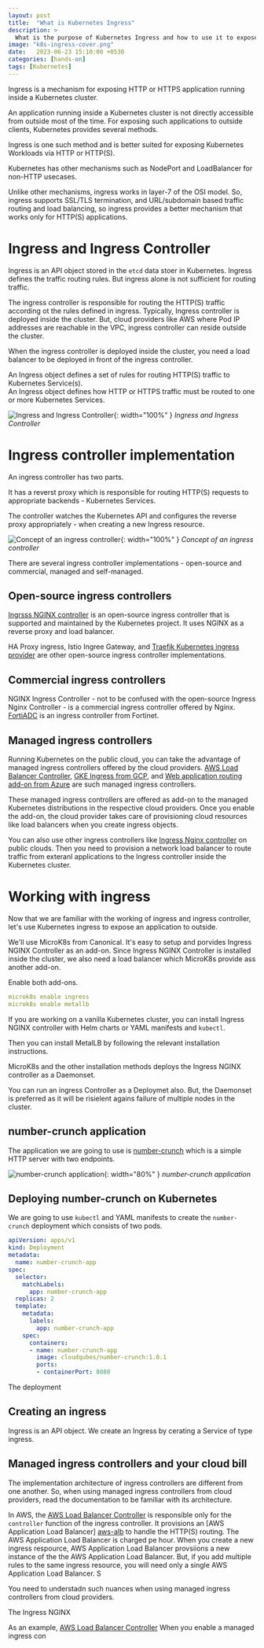 ```yaml
---
layout: post
title:  "What is Kubernetes Ingress"
description: > 
  What is the purpose of Kubernetes Ingress and how to use it to expose HTTP(S) workloads.
image: "k8s-ingress-cover.png"
date:   2023-06-23 15:10:00 +0530
categories: [hands-on]
tags: [Kubernetes]
---
```


<div class="header-highlight">
Ingress is a mechanism for exposing HTTP or HTTPS application running inside a Kubernetes cluster. 
</div>

An application running inside a Kubernetes cluster is not directly accessible from outside most of the time. For exposing such applications to outside clients, Kubernetes provides several methods.

Ingress is one such method and is better suited for exposing Kubernetes Workloads via HTTP or HTTP(S).

Kubernetes has other mechanisms such as NodePort and LoadBalancer for non-HTTP usecases. 

Unlike other mechanisms, ingress works in layer-7 of the OSI model. So, ingress supports SSL/TLS termination, and URL/subdomain based traffic routing and load balancing, so ingress provides a better mechanism that works only for HTTP(S) applications.

# Ingress and Ingress Controller

Ingress is an API object stored in the `etcd` data stoer in Kubernetes. Ingress defines the traffic routing rules. But ingress alone is not sufficient for routing traffic.

The ingress controller is responsible for routing the HTTP(S) traffic according ot the rules defined in ingress. Typically, Ingress controller is deployed inside the cluster. But, cloud providers like AWS where Pod IP addresses are reachable in the VPC, ingress controller can reside outside the cluster.

When the ingress controller is deployed inside the cluster, you need a load balancer to be deployed in front of the ingress controller. 

<div class="inline-highlight">
An Ingress object defines a set of rules for routing HTTP(S) traffic to Kubernetes Service(s).
</div>
An Ingress object defines how HTTP or HTTPS traffic must be routed to one or more Kubernetes Services.

![Ingress and Ingress Controller](/assets/images/k8s-ingress-api-object.png){: width="100%" }
*Ingress and Ingress Controller*

# Ingress controller implementation
An ingress controller has two parts.

It has a reverst proxy which is responsible for routing HTTP(S) requests to appropriate backends - Kubernetes Services.

The controller watches the Kubernetes API and configures the reverse proxy appropriately - when creating a new Ingress resource.

![Concept of an ingress controller](/assets/images/k8s-ingress-controller-how.png){: width="100%" }
*Concept of an ingress controller*


There are several ingress controller implementations - open-source and commercial, managed and self-managed.

## Open-source ingress controllers

[Ingrsss NGINX controller][ingress-nginx] is an open-source ingress controller that is supported and maintained by the Kubernetes project. It uses NGINX as a reverse proxy and load balancer. 

HA Proxy ingress, Istio Ingree Gateway, and [Traefik Kubernetes ingress provider][traefik] are other open-source ingress controller implementations.

## Commercial ingress controllers

NGINX Ingress Controller - not to be confused with the open-source Ingress Nginx Controller - is a commercial ingress controller offered by Nginx. [FortiADC] is an ingress controller from Fortinet.

## Managed ingress controllers 

Running Kubernetes on the public cloud, you can take the advantage of managed ingress controllers offered by the cloud providers. [AWS Load Balancer Controller][aws-lbc], [GKE Ingress from GCP][gke-ingress], and [Web application routing add-on from Azure][azure-ingress] are such managed ingress controllers.

These managed ingress controllers are offered as add-on to the managed Kubernetes distributions in the respective cloud providers. Once you enable the add-on, the cloud provider takes care of provisioning cloud resources like load balancers when you create ingress objects.

You can also use other ingress controllers like [Ingress Nginx controller][ingress-nginx] on public clouds. Then you need to provision a network load balancer to route traffic from exteranl applications to the Ingress controller inside the Kubernetes cluster.


# Working with ingress
Now that we are familiar with the working of ingress and ingress controller, let's use Kubernetes ingress to expose an application to outside.

We'll use MicroK8s from Canonical. It's easy to setup and porvides Ingress NGINX Controller as an add-on. Since Ingress NGINX Controller is installed inside the cluster, we also need a load balancer which MicroK8s provide ass another add-on.

Enable both add-ons.

```yaml
microk8s enable ingress
microk8s enable metallb
```

If you are working on a vanilla Kubernetes cluster, you can install Ingress NGINX controller with Helm charts or YAML manifests and `kubectl`.

Then you can install MetalLB by following the relevant installation instructions.

MicroK8s and the other installation methods deploys the Ingress NGINX controller as a Daemonset. 

You can run an ingress Controller as a Deploymet also. But, the Daemonset is preferred as it will be risielent agains failure of multiple nodes in the cluster.


## number-crunch application
The application we are going to use is [number-crunch](https://github.com/cloudqubes/number-crunch) which is a simple HTTP server with two endpoints.

![number-crunch application](/assets/images/k8s-ingress-number-crunch-app-only.png){: width="80%" }
*number-crunch application*

## Deploying number-crunch on Kubernetes

We are going to use `kubectl` and YAML manifests to create the `number-crunch` deployment which consists of two pods.

```yaml
apiVersion: apps/v1
kind: Deployment
metadata:
  name: number-crunch-app
spec:
  selector:
    matchLabels:
      app: number-crunch-app
  replicas: 2 
  template:
    metadata:
      labels:
        app: number-crunch-app
    spec:
      containers:
      - name: number-crunch-app
        image: cloudqubes/number-crunch:1.0.1
        ports:
        - containerPort: 8080
```

The deployment

## Creating an ingress
Ingress is an API object. We create an Ingress by cerating a Service of type ingress.

## Managed ingress controllers and your cloud bill
The implementation architecture of ingress controllers are different from one another. So, when using managed ingress controllers from cloud providers, read the documentation to be familiar with its architecture. 

In AWS, the [AWS Load Balancer Controller][aws-lbc] is responsible only for the `controller` function of the ingress controller. It provisions an [AWS Application Load Balancer] [aws-alb] to handle the HTTP(S) routing. The AWS Application Load Balancer is charged pe hour. When you create a new ingress respource, AWS Application Load Balancer provsiions a new instance of the the AWS Application Load Balancer. But, if you add multiple rules to the same ingress resource, you will need only a single AWS Application Load Balancer. S

You need to understadn such nuances when using managed ingress controllers from cloud providers.

 The Ingress NGINX 

As an example, [AWS Load Balancer Controller][aws-lbc]
When you enable a managed ingress con


[ingress-nginx]: https://github.com/kubernetes/ingress-nginx
[traefik]: https://doc.traefik.io/traefik/providers/kubernetes-ingress/
[nginx-ingress]: https://www.nginx.com/products/nginx-ingress-controller/
[FortiADC]: https://docs.fortinet.com/document/fortiadc/7.0.0/fortiadc-ingress-controller-1-0/742835/fortiadc-ingress-controller-overview
[ha-proxy]: https://haproxy-ingress.github.io
[aws-lbc]: https://docs.aws.amazon.com/eks/latest/userguide/aws-load-balancer-controller.html
[aws-alb]: https://aws.amazon.com/elasticloadbalancing/application-load-balancer/
[gke-ingress]: https://cloud.google.com/kubernetes-engine/docs/concepts/ingress
[azure-ingress]: https://learn.microsoft.com/en-us/azure/aks/web-app-routing?tabs=without-osm
